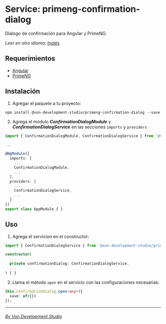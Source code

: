 # Service: primeng-confirmation-dialog

Dialogo de confirmación para Angular y PrimeNG.

_Leer en otro idioma: [Inglés](https://github.com/lfgarcia22/primeng-confirmation-dialog/blob/snapshot/README.md)_

## Requerimientos

* [Angular](https://angular.io/guide/quickstart)
* [PrimeNG](https://www.primefaces.org/primeng/#/setup)

## Instalación

1. Agregar el paquete a tu proyecto:

  ```
  npm install @von-development-studio/primeng-confirmation-dialog --save
  ```

2. Agrega el módulo _**ConfirmationDialogModule**_ y _**ConfirmationDialogService**_ en las secciones `imports` y `providers`

  ```typescript
  import { ConfirmationDialogModule, ConfirmationDialogService } from '@von-development-studio/primeng-confirmation-dialog';

  ...

  @NgModule({
    imports: [
      ...
      ConfirmationDialogModule,
      ...
    ],
    providers: [
      ...
      ConfirmationDialogService,
      ...
    ]
  })
  export class AppModule { }
  ```

## Uso

1. Agrega el servicion en el constructor:

  ```typescript
  import { ConfirmationDialogService } from '@von-development-studio/primeng-confirmation-dialog';
  
  constructor(
    ...
    private confirmationDialog: ConfirmationDialogService,
    ...
  ) { }
  ```

2. Llama el método `open` en el servicio con las configuraciones necesarias:

  ```typescript
  this.confirmationDialog.open<any>({
    save: of({})
  });
  ```

<hr>

###### _[By Von Development Studio](https://www.von-development-studio.com/)_

